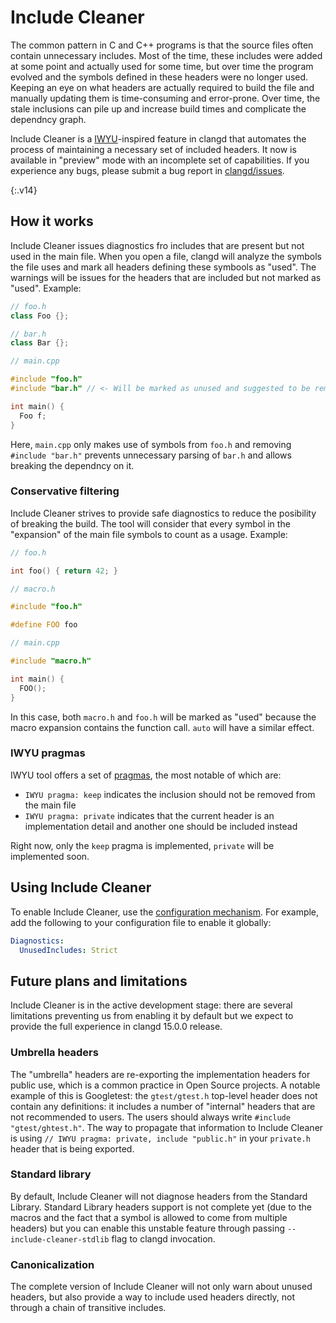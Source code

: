 # Include Cleaner

The common pattern in C and C++ programs is that the source files often contain
unnecessary includes. Most of the time, these includes were added at some point
and actually used for some time, but over time the program evolved and the
symbols defined in these headers were no longer used. Keeping an eye on what
headers are actually required to build the file and manually updating them is
time-consuming and error-prone. Over time, the stale inclusions can pile up and
increase build times and complicate the dependncy graph.

Include Cleaner is a
[IWYU](https://github.com/include-what-you-use/include-what-you-use)-inspired
feature in clangd that automates the process of maintaining a necessary set of
included headers. It now is available in "preview" mode with an incomplete set
of capabilities. If you experience any bugs, please submit a bug report in
[clangd/issues](https://github.com/clangd/clangd/issues).

{:.v14}

## How it works

Include Cleaner issues diagnostics fro includes that are present but not used
in the main file. When you open a file, clangd will analyze the symbols the
file uses and mark all headers defining these symbools as "used". The warnings
will be issues for the headers that are included but not marked as "used".
Example:

```c++
// foo.h
class Foo {};
```

```c++
// bar.h
class Bar {};
```

```c++
// main.cpp

#include "foo.h"
#include "bar.h" // <- Will be marked as unused and suggested to be removed.

int main() {
  Foo f;
}
```

Here, `main.cpp` only makes use of symbols from `foo.h` and removing `#include
"bar.h"` prevents unnecessary parsing of `bar.h` and allows breaking the
dependncy on it.

### Conservative filtering

Include Cleaner strives to provide safe diagnostics to reduce the posibility of
breaking the build. The tool will consider that every symbol in the "expansion"
of the main file symbols to count as a usage. Example:

```c++
// foo.h

int foo() { return 42; }
```

```c++
// macro.h

#include "foo.h"

#define FOO foo
```

```c++
// main.cpp

#include "macro.h"

int main() {
  FOO();
}
```

In this case, both `macro.h` and `foo.h` will be marked as "used" because the
macro expansion contains the function call. `auto` will have a similar effect.

### IWYU pragmas

IWYU tool offers a set of
[pragmas](https://github.com/include-what-you-use/include-what-you-use/blob/master/docs/IWYUPragmas.md),
the most notable of which are:

- `IWYU pragma: keep` indicates the inclusion should not be removed from the
  main file
- `IWYU pragma: private` indicates that the current header is an implementation
  detail and another one should be included instead

Right now, only the `keep` pragma is implemented, `private` will be implemented
soon.

## Using Include Cleaner

To enable Include Cleaner, use the [configuration mechanism](/config). For
example, add the following to your configuration file to enable it globally:

```yaml
Diagnostics:
  UnusedIncludes: Strict
```

## Future plans and limitations

Include Cleaner is in the active development stage: there are several
limitations preventing us from enabling it by default but we expect to provide
the full experience in clangd 15.0.0 release.

### Umbrella headers

The "umbrella" headers are re-exporting the implementation headers for public
use, which is a common practice in Open Source projects. A notable example of
this is Googletest: the `gtest/gtest.h` top-level header does not contain any
definitions: it includes a number of "internal" headers that are not
recommended to users. The users should always write `#include
"gtest/ghtest.h"`. The way to propagate that information to Include Cleaner is
using `// IWYU pragma: private, include "public.h"` in your `private.h` header
that is being exported.

### Standard library

By default, Include Cleaner will not diagnose headers from the Standard
Library. Standard Library headers support is not complete yet (due to the
macros and the fact that a symbol is allowed to come from multiple headers) but
you can enable this unstable feature through passing `--include-cleaner-stdlib`
flag to clangd invocation.

### Canonicalization

The complete version of Include Cleaner will not only warn about unused
headers, but also provide a way to include used headers directly, not through a
chain of transitive includes.
